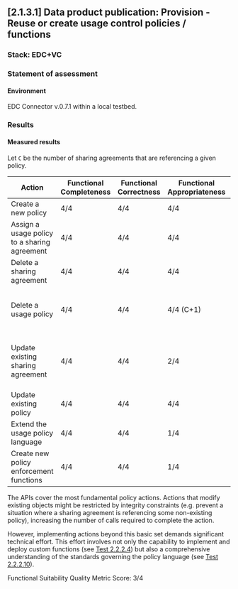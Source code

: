 ## [2.1.3.1] Data product publication: Provision - Reuse or create usage control policies / functions
### Stack: EDC+VC

### Statement of assessment
#### Environment

EDC Connector v.0.7.1 within a local testbed.

### Results

#### Measured results

Let `C` be the number of sharing agreements that are referencing a given policy.

| Action                                       | **Functional Completeness** | **Functional Correctness** | **Functional Appropriateness** | Explanation                                                   |
|----------------------------------------------|-----------------------------|----------------------------|--------------------------------|---------------------------------------------------------------|
| Create a new policy                          | 4/4                         |  4/4                       | 4/4                            |                                                               |
| Assign a usage policy to a sharing agreement |  4/4                            |  4/4                           | 4/4                            |                                                               |
| Delete a sharing agreement                   |    4/4                          |   4/4                          | 4/4                            |                                                               |
| Delete a usage policy                        |     4/4                         |    4/4                         | 4/4 (C+1)                      | Each sharing agreement must be deleted first                  |
| Update existing sharing agreement            |       4/4                       |    4/4                         | 2/4                            | No update available, requires 1 deletion and 1 creation       |
| Update existing policy                       |    4/4                          |    4/4                         | 4/4                            |                                                               |
| Extend the usage policy language             |  4/4                            |   4/4                          | 1/4                            |                                                               |
| Create new policy enforcement functions      |  4/4                            |   4/4                          | 1/4                            |                                                               |

The APIs cover the most fundamental policy actions.
Actions that modify existing objects might be restricted by integrity constraints (e.g. prevent a situation where a sharing agreement is referencing some non-existing policy), increasing the number of calls required to complete the action.

However, implementing actions beyond this basic set demands significant technical effort.
This effort involves not only the capability to implement and deploy custom functions (see [Test 2.2.2.4](https://github.com/imec-int/deployEMDS/issues/194)) but also a comprehensive understanding of the standards governing the policy language (see [Test 2.2.2.10](https://github.com/imec-int/deployEMDS/issues/206)).

Functional Suitability Quality Metric Score: 3/4
